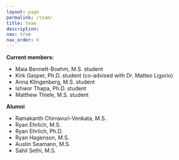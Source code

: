 ```yaml
---
layout: page
permalink: /team/
title: team
description:
nav: true
nav_order: 6
---
```


**Current members:**

- Maia Bennett-Boehm, M.S. student
- Kirk Gasper, Ph.D. student (co-advised with Dr. Matteo Ligorio)
- Anna Klingenberg, M.S. student
- Ishwor Thapa, Ph.D. student
- Matthew Thiele, M.S. student


**Alumni**

- Ramakanth Chirravuri-Venkata, M.S.
- Ryan Ehrlich, M.S.
- Ryan Ehrlich, Ph.D.
- Ryan Hagenson, M.S.
- Austin Seamann, M.S.
- Sahil Sethi, M.S.
